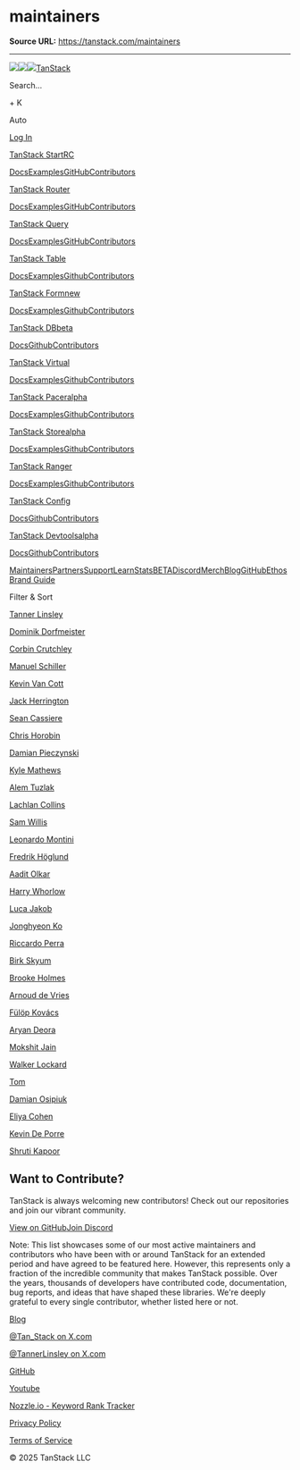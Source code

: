 # maintainers

**Source URL:** https://tanstack.com/maintainers

---

[![](/images/logos/logo-color-100.png)![](/images/logos/logo-black.svg)![](/images/logos/logo-white.svg)TanStack](/)

Search...

\+ K

[](https://x.com/tan_stack)[](https://bsky.app/profile/tanstack.com)[](https://instagram.com/tan_stack)

Auto

[Log In](/login)

[TanStack StartRC](/start)

[Docs](/start/latest/docs/framework/react/overview)[Examples](/start/latest/docs/framework/react/examples/start-basic)[GitHub](https://github.com/tanstack/router)[Contributors](/start/latest/docs/contributors)

[TanStack Router](/router)

[Docs](/router/latest/docs/framework/react/overview)[Examples](/router/latest/docs/framework/react/examples/kitchen-sink-file-based)[GitHub](https://github.com/tanstack/router)[Contributors](/router/latest/docs/contributors)

[TanStack Query](/query)

[Docs](/query/latest/docs/framework/react/overview)[Examples](/query/latest/docs/framework/react/examples/basic)[GitHub](https://github.com/tanstack/query)[Contributors](/query/latest/docs/contributors)

[TanStack Table](/table)

[Docs](/table/latest/docs/introduction)[Examples](/table/latest/docs/framework/react/examples/basic)[Github](https://github.com/tanstack/table)[Contributors](/table/latest/docs/contributors)

[TanStack Formnew](/form)

[Docs](/form/latest/docs)[Examples](/form/latest/docs/framework/react/examples/simple)[Github](https://github.com/tanstack/form)[Contributors](/form/latest/docs/contributors)

[TanStack DBbeta](/db)

[Docs](/db/latest/docs)[Github](https://github.com/tanstack/db)[Contributors](/db/latest/docs/contributors)

[TanStack Virtual](/virtual)

[Docs](/virtual/latest/docs/introduction)[Examples](/virtual/latest/docs/framework/react/examples/dynamic)[Github](https://github.com/tanstack/virtual)[Contributors](/virtual/latest/docs/contributors)

[TanStack Paceralpha](/pacer)

[Docs](/pacer/latest/docs)[Examples](/pacer/latest/docs/framework/react/examples/debounce)[Github](https://github.com/tanstack/pacer)[Contributors](/pacer/latest/docs/contributors)

[TanStack Storealpha](/store)

[Docs](/store/latest/docs)[Examples](/store/latest/docs/framework/react/examples/simple)[Github](https://github.com/tanstack/store)[Contributors](/store/latest/docs/contributors)

[TanStack Ranger](/ranger)

[Docs](/ranger/latest/docs/overview)[Examples](/ranger/latest/docs/framework/react/examples/basic)[Github](https://github.com/tanstack/ranger)[Contributors](/ranger/latest/docs/contributors)

[TanStack Config](/config)

[Docs](/config/latest/docs)[Github](https://github.com/tanstack/config)[Contributors](/config/latest/docs/contributors)

[TanStack Devtoolsalpha](/devtools)

[Docs](/devtools/latest/docs)[Github](https://github.com/tanstack/devtools)[Contributors](/devtools/latest/docs/contributors)

[Maintainers](/maintainers)[Partners](/partners)[Support](/support)[Learn](/learn)[StatsBETA](/stats/npm)[Discord](https://tlinz.com/discord)[Merch](https://cottonbureau.com/people/tanstack)[Blog](/blog)[GitHub](https://github.com/tanstack)[Ethos](/ethos)[Brand Guide](/brand-guide)

Filter & Sort

[Tanner Linsley](https://github.com/tannerlinsley)

[Dominik Dorfmeister](https://github.com/tkdodo)

[Corbin Crutchley](https://github.com/crutchcorn)

[Manuel Schiller](https://github.com/schiller-manuel)

[Kevin Van Cott](https://github.com/kevinvandy)

[Jack Herrington](https://github.com/jherr)

[Sean Cassiere](https://github.com/seancassiere)

[Chris Horobin](https://github.com/chorobin)

[Damian Pieczynski](https://github.com/piecyk)

[Kyle Mathews](https://github.com/KyleAMathews)

[Alem Tuzlak](https://github.com/AlemTuzlak)

[Lachlan Collins](https://github.com/lachlancollins)

[Sam Willis](https://github.com/samwillis)

[Leonardo Montini](https://github.com/Balastrong)

[Fredrik Höglund](https://github.com/ephem)

[Aadit Olkar](https://github.com/aadito123)

[Harry Whorlow](https://github.com/harry-whorlow)

[Luca Jakob](https://github.com/LeCarbonator)

[Jonghyeon Ko](https://github.com/manudeli)

[Riccardo Perra](https://github.com/riccardoperra)

[Birk Skyum](https://github.com/birkskyum)

[Brooke Holmes](https://github.com/brhx)

[Arnoud de Vries](https://github.com/arnoud-dv)

[Fülöp Kovács](https://github.com/fulopkovacs)

[Aryan Deora](https://github.com/ardeora)

[Mokshit Jain](https://github.com/Mokshit06)

[Walker Lockard](https://github.com/walker-tx)

[Tom](https://github.com/tombuntus)

[Damian Osipiuk](https://github.com/DamianOsipiuk)

[Eliya Cohen](https://github.com/Newbie012)

[Kevin De Porre](https://github.com/kevin-dp)

[Shruti Kapoor](https://github.com/shrutikapoor08)

## Want to Contribute?

TanStack is always welcoming new contributors! Check out our repositories and join our vibrant community.

[View on GitHub](https://github.com/tanstack)[Join Discord](https://discord.com/invite/WrRKjPJ)

Note: This list showcases some of our most active maintainers and contributors who have been with or around TanStack for an extended period and have agreed to be featured here. However, this represents only a fraction of the incredible community that makes TanStack possible. Over the years, thousands of developers have contributed code, documentation, bug reports, and ideas that have shaped these libraries. We're deeply grateful to every single contributor, whether listed here or not.

[Blog](/blog)

[@Tan_Stack on X.com](https://x.com/tan_stack)

[@TannerLinsley on X.com](https://twitter.com/tannerlinsley)

[GitHub](https://github.com/tanstack)

[Youtube](https://www.youtube.com/user/tannerlinsley)

[Nozzle.io - Keyword Rank Tracker](https://nozzle.io)

[Privacy Policy](/privacy)

[Terms of Service](/terms)

© 2025 TanStack LLC